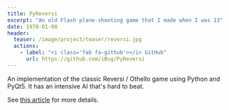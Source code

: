 ```yaml
---
title: PyReversi
excerpt: "An old Flash plane-shooting game that I made when I was 13"
date: 1970-01-08
header:
  teaser: /image/project/teaser/reversi.jpg
  actions:
    - label: "<i class='fab fa-github'></i> GitHub"
      url: https://github.com/iBug/PyReversi
---
```


An implementation of the classic Reversi / Othello game using Python and PyQt5. It has an intensive AI that's hard to beat.

See [this article](/p/6) for more details.
